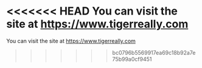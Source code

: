 <<<<<<< HEAD
You can visit the site at https://www.tigerreally.com
=======
You can visit the site at https://www.tigerreally.com
>>>>>>> bc0796b5569917ea69c18b92a7e75b99a0cf9451
